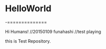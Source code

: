# HelloWorld
-==============

Hi Humans!                        //20150109 funahashi
                                  //test playing


this is Test Repository.

